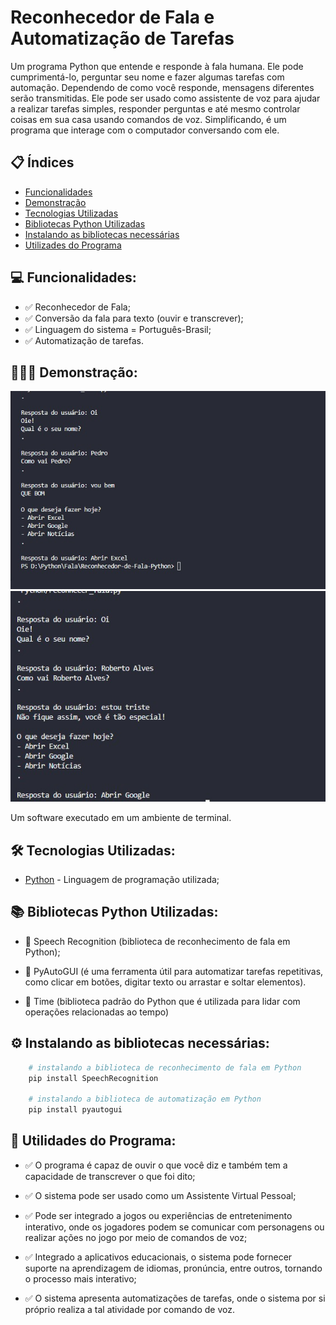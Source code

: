 # Reconhecedor de Fala e Automatização de Tarefas
 Um programa Python que entende e responde à fala humana. Ele pode cumprimentá-lo, perguntar seu nome e fazer algumas tarefas com automação. Dependendo de como você responde, mensagens diferentes serão transmitidas. Ele pode ser usado como assistente de voz para ajudar a realizar tarefas simples, responder perguntas e até mesmo controlar coisas em sua casa usando comandos de voz. Simplificando, é um programa que interage com o computador conversando com ele.



## 📋 Índices 
- <a href="#funcionalidades"> Funcionalidades </a>
- <a href="#demonstracao"> Demonstração </a>
- <a href="#tecnologias"> Tecnologias Utilizadas </a>
- <a href="#biblioteca"> Bibliotecas Python Utilizadas </a>
- <a href="#instalando"> Instalando as bibliotecas necessárias </a>
- <a href="#utilidades"> Utilizades do Programa </a>


## 💻 Funcionalidades: <a id="funcionalidades"></a>
- ✅ Reconhecedor de Fala;
- ✅ Conversão da fala para texto (ouvir e transcrever);
- ✅ Linguagem do sistema = Português-Brasil;
- ✅ Automatização de tarefas.


## 👨🏽‍💻 Demonstração: <a id="demonstracao"></a>
![Demostração](./assets/Codigo_Run.jpeg)
![Demostração](./assets/Codigo_Google.jpeg)

Um software executado em um ambiente de terminal.

## 🛠 Tecnologias Utilizadas: <a id="tecnologias"></a>
- [Python](https://www.python.org/) - Linguagem de programação utilizada;

## 📚 Bibliotecas Python Utilizadas: <a id="biblioteca"></a>
- 📕 Speech Recognition (biblioteca de reconhecimento de fala em Python);

- 📗 PyAutoGUI (é uma ferramenta útil para automatizar tarefas repetitivas, como clicar em botões, digitar texto ou arrastar e soltar elementos).

- 📘 Time (biblioteca padrão do Python que é utilizada para lidar com operações relacionadas ao tempo)

## ⚙️ Instalando as bibliotecas necessárias: <a id="instalando"></a>
```bash
    # instalando a biblioteca de reconhecimento de fala em Python
    pip install SpeechRecognition

    # instalando a biblioteca de automatização em Python   
    pip install pyautogui
```

## 📌 Utilidades do Programa: <a id="utilidades"></a>
- ✅ O programa é capaz de ouvir o que você diz e também tem a capacidade de transcrever o que foi dito;

- ✅ O sistema pode ser usado como um Assistente Virtual Pessoal;

- ✅ Pode ser integrado a jogos ou experiências de entretenimento interativo, onde os jogadores podem se comunicar com personagens ou realizar ações no jogo por meio de comandos de voz;

- ✅ Integrado a aplicativos educacionais, o sistema pode fornecer suporte na aprendizagem de idiomas, pronúncia, entre outros, tornando o processo mais interativo;

- ✅ O sistema apresenta automatizações de tarefas, onde o sistema por si próprio realiza a tal atividade por comando de voz.


